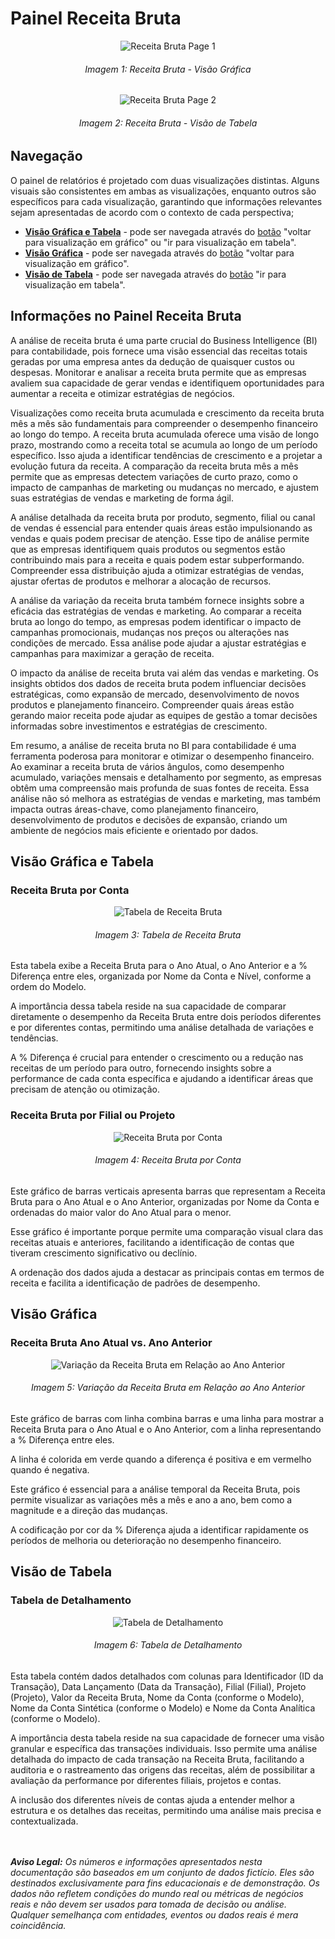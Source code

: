 # Painel Receita Bruta

<p><div align="center">
  <img src="../../assets/con/con_rb_page1.png" alt="Receita Bruta Page 1">
  <h6>Imagem 1: Receita Bruta - Visão Gráfica</h6>
  <img src="../../assets/con/con_rb_page2.png" alt="Receita Bruta Page 2">
  <h6>Imagem 2: Receita Bruta - Visão de Tabela</h6>
</div></p>

## Navegação

O painel de relatórios é projetado com duas visualizações distintas. Alguns visuais são consistentes em ambas as visualizações, enquanto outros são específicos para cada visualização, garantindo que informações relevantes sejam apresentadas de acordo com o contexto de cada perspectiva;

- **[Visão Gráfica e Tabela](https://idea-technology-it.github.io/docs-idea/contabilidade/receita_bruta/#visao-grafica-e-tabela)** - pode ser navegada através do [botão](https://idea-technology-it.github.io/docs-idea/contabilidade/intro/#botoes-para-diferentes-visoes) "voltar para visualização em gráfico" ou "ir para visualização em tabela".
- **[Visão Gráfica](https://idea-technology-it.github.io/docs-idea/contabilidade/receita_bruta/#visao-grafica)** - pode ser navegada através do [botão](https://idea-technology-it.github.io/docs-idea/contabilidade/intro/#botoes-para-diferentes-visoes) "voltar para visualização em gráfico".
- **[Visão de Tabela](https://idea-technology-it.github.io/docs-idea/contabilidade/receita_bruta/#visao-de-tabela)** - pode ser navegada através do [botão](https://idea-technology-it.github.io/docs-idea/contabilidade/intro/#botoes-para-diferentes-visoes) "ir para visualização em tabela".

## Informações no Painel Receita Bruta

A análise de receita bruta é uma parte crucial do Business Intelligence (BI) para contabilidade, pois fornece uma visão essencial das receitas totais geradas por uma empresa antes da dedução de quaisquer custos ou despesas. Monitorar e analisar a receita bruta permite que as empresas avaliem sua capacidade de gerar vendas e identifiquem oportunidades para aumentar a receita e otimizar estratégias de negócios.

Visualizações como receita bruta acumulada e crescimento da receita bruta mês a mês são fundamentais para compreender o desempenho financeiro ao longo do tempo. A receita bruta acumulada oferece uma visão de longo prazo, mostrando como a receita total se acumula ao longo de um período específico. Isso ajuda a identificar tendências de crescimento e a projetar a evolução futura da receita. A comparação da receita bruta mês a mês permite que as empresas detectem variações de curto prazo, como o impacto de campanhas de marketing ou mudanças no mercado, e ajustem suas estratégias de vendas e marketing de forma ágil.

A análise detalhada da receita bruta por produto, segmento, filial ou canal de vendas é essencial para entender quais áreas estão impulsionando as vendas e quais podem precisar de atenção. Esse tipo de análise permite que as empresas identifiquem quais produtos ou segmentos estão contribuindo mais para a receita e quais podem estar subperformando. Compreender essa distribuição ajuda a otimizar estratégias de vendas, ajustar ofertas de produtos e melhorar a alocação de recursos.

A análise da variação da receita bruta também fornece insights sobre a eficácia das estratégias de vendas e marketing. Ao comparar a receita bruta ao longo do tempo, as empresas podem identificar o impacto de campanhas promocionais, mudanças nos preços ou alterações nas condições de mercado. Essa análise pode ajudar a ajustar estratégias e campanhas para maximizar a geração de receita.

O impacto da análise de receita bruta vai além das vendas e marketing. Os insights obtidos dos dados de receita bruta podem influenciar decisões estratégicas, como expansão de mercado, desenvolvimento de novos produtos e planejamento financeiro. Compreender quais áreas estão gerando maior receita pode ajudar as equipes de gestão a tomar decisões informadas sobre investimentos e estratégias de crescimento.

Em resumo, a análise de receita bruta no BI para contabilidade é uma ferramenta poderosa para monitorar e otimizar o desempenho financeiro. Ao examinar a receita bruta de vários ângulos, como desempenho acumulado, variações mensais e detalhamento por segmento, as empresas obtêm uma compreensão mais profunda de suas fontes de receita. Essa análise não só melhora as estratégias de vendas e marketing, mas também impacta outras áreas-chave, como planejamento financeiro, desenvolvimento de produtos e decisões de expansão, criando um ambiente de negócios mais eficiente e orientado por dados.

## Visão Gráfica e Tabela

### Receita Bruta por Conta

<div align="center">
  <img src="../../assets/con/con_rb_tabela.png" alt="Tabela de Receita Bruta">
  <h6>Imagem 3: Tabela de Receita Bruta</h6>
</div>

Esta tabela exibe a Receita Bruta para o Ano Atual, o Ano Anterior e a % Diferença entre eles, organizada por Nome da Conta e Nível, conforme a ordem do Modelo. 

A importância dessa tabela reside na sua capacidade de comparar diretamente o desempenho da Receita Bruta entre dois períodos diferentes e por diferentes contas, permitindo uma análise detalhada de variações e tendências. 

A % Diferença é crucial para entender o crescimento ou a redução nas receitas de um período para outro, fornecendo insights sobre a performance de cada conta específica e ajudando a identificar áreas que precisam de atenção ou otimização.

### Receita Bruta por Filial ou Projeto

<div align="center">
  <img src="../../assets/con/con_rb_conta.png" alt="Receita Bruta por Conta">
  <h6>Imagem 4: Receita Bruta por Conta</h6>
</div>

Este gráfico de barras verticais apresenta barras que representam a Receita Bruta para o Ano Atual e o Ano Anterior, organizadas por Nome da Conta e ordenadas do maior valor do Ano Atual para o menor. 

Esse gráfico é importante porque permite uma comparação visual clara das receitas atuais e anteriores, facilitando a identificação de contas que tiveram crescimento significativo ou declínio. 

A ordenação dos dados ajuda a destacar as principais contas em termos de receita e facilita a identificação de padrões de desempenho.

## Visão Gráfica

### Receita Bruta Ano Atual vs. Ano Anterior

<div align="center">
  <img src="../../assets/con/con_rb_variacao.png" alt="Variação da Receita Bruta em Relação ao Ano Anterior">
  <h6>Imagem 5: Variação da Receita Bruta em Relação ao Ano Anterior</h6>
</div>

Este gráfico de barras com linha combina barras e uma linha para mostrar a Receita Bruta para o Ano Atual e o Ano Anterior, com a linha representando a % Diferença entre eles. 

A linha é colorida em verde quando a diferença é positiva e em vermelho quando é negativa. 

Este gráfico é essencial para a análise temporal da Receita Bruta, pois permite visualizar as variações mês a mês e ano a ano, bem como a magnitude e a direção das mudanças. 

A codificação por cor da % Diferença ajuda a identificar rapidamente os períodos de melhoria ou deterioração no desempenho financeiro.

## Visão de Tabela

### Tabela de Detalhamento

<div align="center">
  <img src="../../assets/con/con_rb_detalhes.png" alt="Tabela de Detalhamento">
  <h6>Imagem 6: Tabela de Detalhamento</h6>
</div>

Esta tabela contém dados detalhados com colunas para Identificador (ID da Transação), Data Lançamento (Data da Transação), Filial (Filial), Projeto (Projeto), Valor da Receita Bruta, Nome da Conta (conforme o Modelo), Nome da Conta Sintética (conforme o Modelo) e Nome da Conta Analítica (conforme o Modelo). 

A importância desta tabela reside na sua capacidade de fornecer uma visão granular e específica das transações individuais. Isso permite uma análise detalhada do impacto de cada transação na Receita Bruta, facilitando a auditoria e o rastreamento das origens das receitas, além de possibilitar a avaliação da performance por diferentes filiais, projetos e contas. 

A inclusão dos diferentes níveis de contas ajuda a entender melhor a estrutura e os detalhes das receitas, permitindo uma análise mais precisa e contextualizada.


<br><br>
***Aviso Legal:** Os números e informações apresentados nesta documentação são baseados em um conjunto de dados fictício. Eles são destinados exclusivamente para fins educacionais e de demonstração. Os dados não refletem condições do mundo real ou métricas de negócios reais e não devem ser usados ​​para tomada de decisão ou análise. Qualquer semelhança com entidades, eventos ou dados reais é mera coincidência.*
